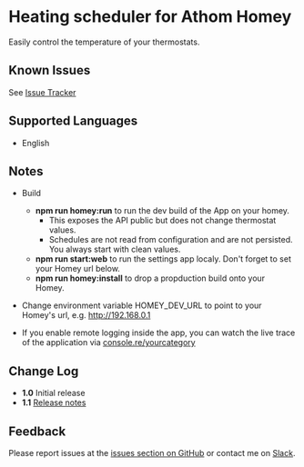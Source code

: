 # Heating scheduler for Athom Homey

Easily control the temperature of your thermostats.

## Known Issues
See [Issue Tracker](https://github.com/mskg/homey-heating/issues)

## Supported Languages

* English

## Notes
* Build
  * __npm run homey:run__ to run the dev build of the App on your homey. 
    * This exposes the API public but does not change thermostat values.
    * Schedules are not read from configuration and are not persisted. You always start with clean values.
  * __npm run start:web__ to run the settings app localy. Don't forget to set your Homey url below.
  * __npm run homey:install__ to drop a propduction build onto your Homey.

* Change environment variable HOMEY_DEV_URL to point to your Homey's url, e.g. http://192.168.0.1

* If you enable remote logging inside the app, you can watch the live trace of the application via [console.re/yourcategory](console.re)

## Change Log
* **1.0** Initial release
* **1.1** [Release notes](docs/release-notes/v01-01.md)

## Feedback

Please report issues at the [issues section on GitHub](https://github.com/mskg/homey-heating/issues) or contact me on [Slack](https://athomcommunity.slack.com/team/mskg).